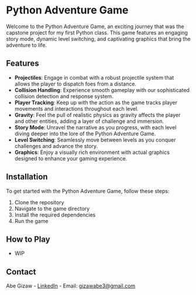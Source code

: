 # Python Adventure Game

Welcome to the Python Adventure Game, an exciting journey that was the capstone project for my first Python class. This game features an engaging story mode, dynamic level switching, and captivating graphics that bring the adventure to life.

## Features

- **Projectiles**: Engage in combat with a robust projectile system that allows the player to dispatch foes from a distance.
- **Collision Handling**: Experience smooth gameplay with our sophisticated collision detection and response system.
- **Player Tracking**: Keep up with the action as the game tracks player movements and interactions throughout each level.
- **Gravity**: Feel the pull of realistic physics as gravity affects the player and other entities, adding a layer of challenge and immersion.
- **Story Mode**: Unravel the narrative as you progress, with each level diving deeper into the lore of the Python Adventure Game.
- **Level Switching**: Seamlessly move between levels as you conquer challenges and advance the story.
- **Graphics**: Enjoy a visually rich environment with actual graphics designed to enhance your gaming experience.

## Installation

To get started with the Python Adventure Game, follow these steps:

1. Clone the repository
2. Navigate to the game directory
3. Install the required dependencies
4. Run the game


## How to Play

- WIP

## Contact

Abe Gizaw - [LinkedIn](https://www.linkedin.com/in/abe-gizaw/) - Email: gizawabe3@gmail.com


